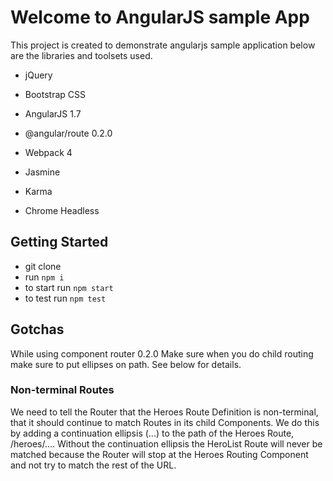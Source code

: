 # Welcome to AngularJS sample App
This project is created to demonstrate angularjs sample application below are the libraries and toolsets used.
- jQuery
- Bootstrap CSS
- AngularJS 1.7
- @angular/route 0.2.0

- Webpack 4
- Jasmine
- Karma
- Chrome Headless

## Getting Started

- git clone 
- run `npm i`
- to start run `npm start`
- to test run `npm test`

## Gotchas

While using component router 0.2.0
Make sure when you do child routing make sure to put ellipses on path. See below for details.

### Non-terminal Routes
We need to tell the Router that the Heroes Route Definition is non-terminal, that it should continue to match Routes in its child Components. We do this by adding a continuation ellipsis (...) to the path of the Heroes Route, /heroes/.... Without the continuation ellipsis the HeroList Route will never be matched because the Router will stop at the Heroes Routing Component and not try to match the rest of the URL.